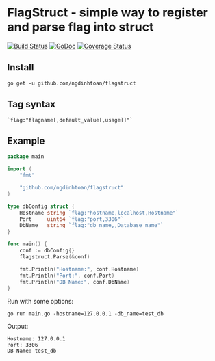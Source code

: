 # FlagStruct - simple way to register and parse flag into struct

[![Build Status](https://travis-ci.org/ngdinhtoan/flagstruct.svg)](https://travis-ci.org/ngdinhtoan/flagstruct)
[![GoDoc](https://godoc.org/github.com/ngdinhtoan/flagstruct?status.svg)](https://godoc.org/github.com/ngdinhtoan/flagstruct)
[![Coverage Status](https://coveralls.io/repos/ngdinhtoan/flagstruct/badge.svg?branch=master&service=github)](https://coveralls.io/github/ngdinhtoan/flagstruct?branch=master)

## Install

    go get -u github.com/ngdinhtoan/flagstruct

## Tag syntax

	`flag:"flagname[,default_value[,usage]]"`

## Example

```go
package main

import (
	"fmt"

	"github.com/ngdinhtoan/flagstruct"
)

type dbConfig struct {
	Hostname string `flag:"hostname,localhost,Hostname"`
	Port     uint64 `flag:"port,3306"`
	DbName   string `flag:"db_name,,Database name"`
}

func main() {
	conf := dbConfig{}
	flagstruct.Parse(&conf)

	fmt.Println("Hostname:", conf.Hostname)
	fmt.Println("Port:", conf.Port)
	fmt.Println("DB Name:", conf.DbName)
}
```

Run with some options:

    go run main.go -hostname=127.0.0.1 -db_name=test_db

Output:

    Hostname: 127.0.0.1
    Port: 3306
    DB Name: test_db
